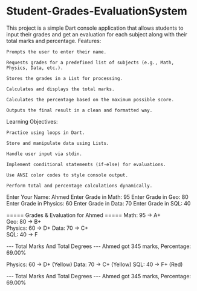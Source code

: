 # Student-Grades-EvaluationSystem
This project is a simple Dart console application that allows students to input their grades and get an evaluation for each subject along with their total marks and percentage.
Features:

    Prompts the user to enter their name.

    Requests grades for a predefined list of subjects (e.g., Math, Physics, Data, etc.).

    Stores the grades in a List for processing.

    Calculates and displays the total marks.

    Calculates the percentage based on the maximum possible score.

    Outputs the final result in a clean and formatted way.

Learning Objectives:

    Practice using loops in Dart.

    Store and manipulate data using Lists.

    Handle user input via stdin.

    Implement conditional statements (if-else) for evaluations.

    Use ANSI color codes to style console output.

    Perform total and percentage calculations dynamically.

Enter Your Name: Ahmed
Enter Grade in Math: 95
Enter Grade in Geo: 80
Enter Grade in Physics: 60
Enter Grade in Data: 70
Enter Grade in SQL: 40

===== Grades & Evaluation for Ahmed =====
Math: 95 -> A+   
Geo: 80 -> B+    
Physics: 60 -> D+ 
Data: 70 -> C+    
SQL: 40 -> F 

--- Total Marks And Total Degrees ---
Ahmed got 345 marks, Percentage: 69.00%

Physics: 60 -> D+ (Yellow)
Data: 70 -> C+    (Yellow)
SQL: 40 -> F+    (Red)

--- Total Marks And Total Degrees ---
Ahmed got 345 marks, Percentage: 69.00%
